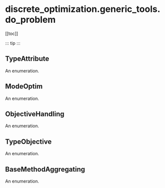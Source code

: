# discrete_optimization.generic_tools.do_problem

[[toc]]

::: tip
<skdecide-summary></skdecide-summary>
:::

## TypeAttribute

An enumeration.

## ModeOptim

An enumeration.

## ObjectiveHandling

An enumeration.

## TypeObjective

An enumeration.

## BaseMethodAggregating

An enumeration.

